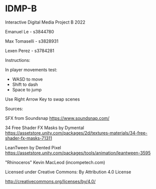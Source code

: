 # IDMP-B
Interactive Digital Media Project B 2022

Emanuel Le - s3844780

Max Tomaselli - s3828931

Lexen Perez - s3784281


Instructions:

In player movements test:
- WASD to move
- Shift to dash
- Space to jump

Use Right Arrow Key to swap scenes


Sources:

SFX from Soundsnap  https://www.soundsnap.com/

34 Free Shader FX Masks by Dymental https://assetstore.unity.com/packages/2d/textures-materials/34-free-shader-fx-masks-71311

LeanTween by Dented Pixel https://assetstore.unity.com/packages/tools/animation/leantween-3595

"Rhinoceros" Kevin MacLeod (incompetech.com)

Licensed under Creative Commons: By Attribution 4.0 License

http://creativecommons.org/licenses/by/4.0/
